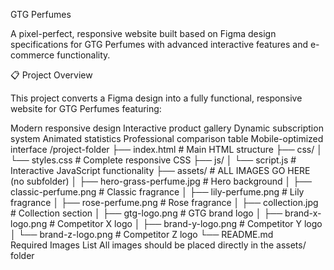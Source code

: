 GTG Perfumes


A pixel-perfect, responsive website built based on Figma design specifications for GTG Perfumes with advanced interactive features and e-commerce functionality.


📋 Project Overview


This project converts a Figma design into a fully functional, responsive website for GTG Perfumes featuring:

Modern responsive design
Interactive product gallery
Dynamic subscription system
Animated statistics
Professional comparison table
Mobile-optimized interface
/project-folder
├── index.html              # Main HTML structure
├── css/
│   └── styles.css          # Complete responsive CSS
├── js/
│   └── script.js           # Interactive JavaScript functionality
├── assets/                 # ALL IMAGES GO HERE (no subfolder)
│   ├── hero-grass-perfume.jpg      # Hero background
│   ├── classic-perfume.png         # Classic fragrance
│   ├── lily-perfume.png            # Lily fragrance
│   ├── rose-perfume.png            # Rose fragrance
│   ├── collection.jpg              # Collection section
│   ├── gtg-logo.png                # GTG brand logo
│   ├── brand-x-logo.png            # Competitor X logo
│   ├── brand-y-logo.png            # Competitor Y logo
│   └── brand-z-logo.png            # Competitor Z logo
└── README.md              
Required Images List
All images should be placed directly in the assets/ folder
